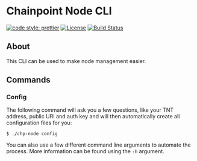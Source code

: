 # Chainpoint Node CLI

[![code style: prettier](https://img.shields.io/badge/code_style-prettier-ff69b4.svg?style=flat-square)](https://github.com/prettier/prettier)
[![License](https://img.shields.io/badge/License-Apache%202.0-blue.svg)](https://opensource.org/licenses/Apache-2.0)
[![Build Status](https://travis-ci.org/filoozom/chainpoint-node-cli.svg?branch=master)](https://travis-ci.org/filoozom/chainpoint-node-cli)

## About

This CLI can be used to make node management easier.

## Commands

### Config

The following command will ask you a few questions, like your TNT address, public URI and auth key and will then automatically create all configuration files for you:

```
$ ./chp-node config
```

You can also use a few different command line arguments to automate the process. More information can be found using the `-h` argument.
